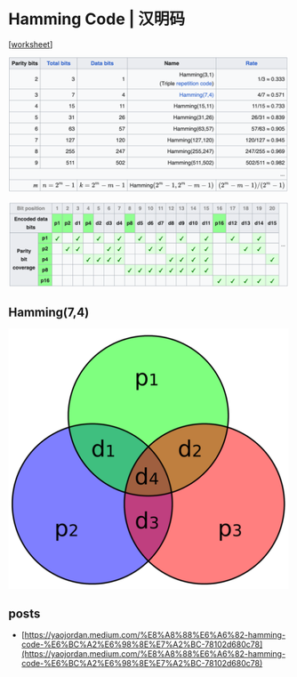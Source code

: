 
# Hamming Code | 汉明码

\[[worksheet](assets/hamming-code-worksheet.pdf)\]

![](assets/Pasted%20image%2020250605172940.png)

![](assets/Pasted%20image%2020250605173457.png)

## Hamming(7,4)

![](assets/Pasted%20image%2020250605180609.png)

## posts

- [https://yaojordan.medium.com/%E8%A8%88%E6%A6%82-hamming-code-%E6%BC%A2%E6%98%8E%E7%A2%BC-78102d680c78](https://yaojordan.medium.com/%E8%A8%88%E6%A6%82-hamming-code-%E6%BC%A2%E6%98%8E%E7%A2%BC-78102d680c78)


